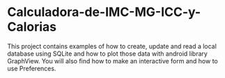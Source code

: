 # Calculadora-de-IMC-MG-ICC-y-Calorias
This project contains examples of how to create, update and read a local database using SQLite and how to plot those data with android library GraphView. 
You will also find how to make an interactive form and how to use Preferences.
